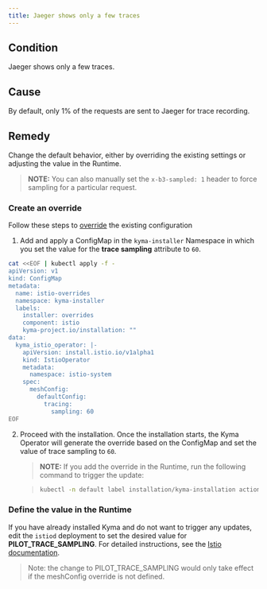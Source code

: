 ```yaml
---
title: Jaeger shows only a few traces
---
```


<!-- the entire content needs update: values files instead of configmaps -->

## Condition

Jaeger shows only a few traces.

## Cause

By default, only 1% of the requests are sent to Jaeger for trace recording.

## Remedy

Change the default behavior, either by overriding the existing settings or adjusting the value in the Runtime.

> **NOTE:** You can also manually set the `x-b3-sampled: 1` header to force sampling for a particular request.

### Create an override

Follow these steps to [override](/root/kyma/#configuration-helm-overrides-for-kyma-installation) the existing configuration

1. Add and apply a ConfigMap in the `kyma-installer` Namespace in which you set the value for the **trace sampling** attribute to `60`.

```bash
cat <<EOF | kubectl apply -f -
apiVersion: v1
kind: ConfigMap
metadata:
  name: istio-overrides
  namespace: kyma-installer
  labels:
    installer: overrides
    component: istio
    kyma-project.io/installation: ""
data:
  kyma_istio_operator: |-
    apiVersion: install.istio.io/v1alpha1
    kind: IstioOperator
    metadata:
      namespace: istio-system
    spec:
      meshConfig:
        defaultConfig:
          tracing:
            sampling: 60
EOF
```

2. Proceed with the installation. Once the installation starts, the Kyma Operator will generate the override based on the ConfigMap and set the value of trace sampling to `60`.

    >**NOTE:** If you add the override in the Runtime, run the following command to trigger the update:

    > ```bash
    > kubectl -n default label installation/kyma-installation action=install
    > ```

### Define the value in the Runtime

If you have already installed Kyma and do not want to trigger any updates, edit the `istiod` deployment to set the desired value for **PILOT_TRACE_SAMPLING**. For detailed instructions, see the [Istio documentation](https://istio.io/latest/docs/tasks/observability/distributed-tracing/configurability/#customizing-trace-sampling).

> Note: the change to PILOT_TRACE_SAMPLING would only take effect if the meshConfig override is not defined.
